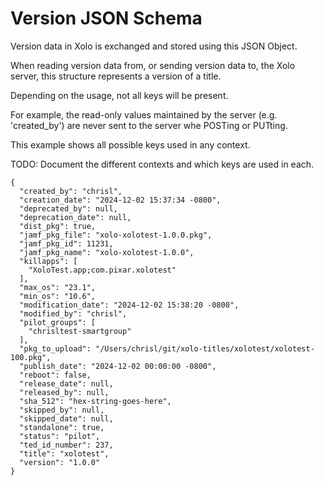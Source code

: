 # Version JSON Schema

Version data in Xolo is exchanged and stored using this JSON Object. 

When reading version data from, or sending version data to, the Xolo server, this structure represents a version of a title.

Depending on the usage, not all keys will be present. 

For example, the read-only values maintained by the server (e.g. 'created_by') are never sent to the server whe POSTing or PUTting. 

This example shows all possible keys used in any context.

TODO: Document the different contexts and which keys are used in each.

```
{
  "created_by": "chrisl",
  "creation_date": "2024-12-02 15:37:34 -0800",
  "deprecated_by": null,
  "deprecation_date": null,
  "dist_pkg": true,
  "jamf_pkg_file": "xolo-xolotest-1.0.0.pkg",
  "jamf_pkg_id": 11231,
  "jamf_pkg_name": "xolo-xolotest-1.0.0",
  "killapps": [
    "XoloTest.app;com.pixar.xolotest"
  ],
  "max_os": "23.1",
  "min_os": "10.6",
  "modification_date": "2024-12-02 15:38:20 -0800",
  "modified_by": "chrisl",
  "pilot_groups": [
    "chrisltest-smartgroup"
  ],
  "pkg_to_upload": "/Users/chrisl/git/xolo-titles/xolotest/xolotest-100.pkg",
  "publish_date": "2024-12-02 00:00:00 -0800",
  "reboot": false,
  "release_date": null,
  "released_by": null,
  "sha_512": "hex-string-goes-here",
  "skipped_by": null,
  "skipped_date": null,
  "standalone": true,
  "status": "pilot",
  "ted_id_number": 237,
  "title": "xolotest",
  "version": "1.0.0"
}
```